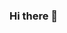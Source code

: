 ### Hi there 👋

<!--
**OscarGonzalez97/OscarGonzalez97** is a ✨ _special_ ✨ repository because its `README.md` (this file) appears on your GitHub profile.

Here are some ideas to get you started:

- 🔭 I’m currently working on Softec
- 📫 How to reach me: https://oscargonzalez.work
## This are contributions that I made in my work so far (November 2021):
![contributions](https://github.com/OscarGonzalez97/OscarGonzalez97/blob/main/image.jpg?raw=true)
-->

